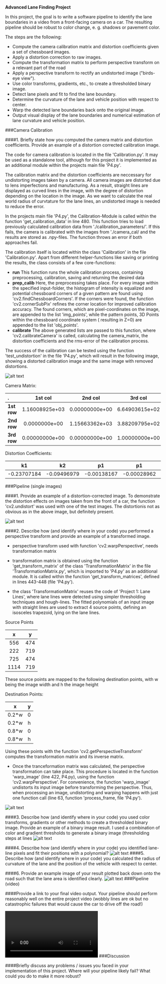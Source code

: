 **Advanced Lane Finding Project**


In this project, the goal is to write a software pipeline to identify the lane boundaries in a video from a front-facing 
camera on a car. The resulting pipeline should be robust to color change, e. g. shadows or pavement color.
 
The steps are the following:

* Compute the camera calibration matrix and distortion coefficients given a set of chessboard images.
* Apply a distortion correction to raw images.
* Compute the transformation matrix to perform perspective transform on a relevant part of the road  
* Apply a perspective transform to rectify an undistorted image ("birds-eye view").
* Use color transforms, gradients, etc., to create a thresholded binary image.
* Detect lane pixels and fit to find the lane boundary.
* Determine the curvature of the lane and vehicle position with respect to center.
* Warp the detected lane boundaries back onto the original image.
* Output visual display of the lane boundaries and numerical estimation of lane curvature and vehicle position.

[//]: # (Image References)

[image1]: ./output_images/test_undistortion.png "Undistorted"
[image2]: ./output_images/test_undistortion2.png "Undistorted Test Image"
[image3]: ./output_images/test_warped.png "Warped Image"
[image4]: ./output_images/test_threshold.png "Binary Image"
[image5]: ./output_images/test_lane_detection.png "Fitted Lane"
[image6]: ./output_images/result.png "Result Image"

[video1]: ./project_video_output.mp4 "Video"

###Camera Calibration

####1. Briefly state how you computed the camera matrix and distortion coefficients. Provide an example of a distortion corrected calibration image.

The code for camera calibration is located in the file 'Calibration.py'. It may be used as a standalone tool, although 
for this project it is implemented as an additional module within the projects main file 'P4.py'.

The calibration matrix and the distortion coefficients are neccessary for undistorting images taken by a camera. All
camera images are distorted due to lens imperfections and manufacturing. As a result, straight lines are
displayed as curved lines in the image, with the degree of distortion depending on the location in the image. As we want
to calculate the real world radius of curvtature for the lane lines, an undistorted image is needed to reduce the error.

In the projects main file 'P4.py', the Calibration-Module is called within the function 'get_calibration_data' in line 480.  This function tries to load previously calculated calibration data from './calibration_parameters/'. If this fails,
the camera is calibrated with the images from './camera_cal/ and the results are stored as .npy-files. The function throws an error if both approaches fail.

The calibration itself is located within the class 'Calibration' in the file 'Calibration.py'. Apart from different
helper-functions like saving or printing the results, the class consists of a few core-functions:

* **run**
    This function runs the whole calibration process, containing preprocessing, calibration, saving and returning the
    desired data
* **prep_calib**
    Here, the preprocessing takes place. For every image within the specified input-folder, the histogram of intensity
    is equalized and potential chessboard corners of a given pattern are found using 'cv2.findChessboardCorners'. If the
    corners were found, the function 'cv2.cornerSubPix' refines the corner location for improved calibration accuracy.
    The found corners, which are pixel-coordinates on the image, are appended to the list 'img_points', while the
    pattern points, 3D Points within the chessboard coordinate system ( resulting in Z=0) are appended to the list
    'obj_points'.
* **calibrate**
    The above generated lists are passed to this function, where 'cv2.calibrateCamera' is called, calculating the
    camera_matrix, the distortion coefficients and the rms-error of the calibration process.
    
The success of the calibration can be tested using the function 'test_undistortion' in the file 'P4.py', which will 
result in the following image, showing a distorted calibration image and the same image with removed distortions. 

![alt text][image1]


Camera Matrix:

| . | 1st col |  2nd col | 3rd col  | 
|:---|:---:|:---:|:---:|
|**1st row**|1.16008925e+03  | 0.00000000e+00 |  6.64903615e+02|
|**2nd row**|0.0000000e+00  | 1.15663362e+03  | 3.88209795e+02|
| **3rd row**|0.00000000e+00  | 0.00000000e+00  | 1.00000000e+00|


Distortion Coefficients:

| k1 | k2| p1| p1| k3|
|---|---|---|---|---|
|-0.23707184 | -0.09496979| -0.00138167| -0.00028962|  0.10926155|


###Pipeline (single images)

####1. Provide an example of a distortion-corrected image.
To demonstrate the distortion effects on images taken from the front of a car, the function 'cv2.undistort' was used 
with one of the test images. The distortionis not as obvious as in the above image, but definitely present.


![alt text][image2]

####2. Describe how (and identify where in your code) you performed a perspective transform and provide an example of a transformed image.
- perspective transform used  with function 'cv2.warpPerspective', needs transformation matrix

- transformation matrix is obtained using the function 'get_transform_matrix' of the class 'TransformationMatrix' in the 
file 'TransformationMatrix.py', which is imported to 'P4.py' as an additional module. It is called within the function 
'get_transform_matrices', defined in lines 443-448 (file 'P4.py'). 

- the class 'TransformationMatrix' reuses the code of 'Project 1: Lane Lines', where lane lines were detected 
using simpler thresholding techniques and hough-lines. The fitted polynomials of an input image with straight lines are 
used to extract 4 source points, defining an isosceles trapezoid, lying on the lane lines.

Source Points

 |x | y|
|:---:|:---:|
|556| 474|
|222| 719 |
|725| 474 |
|1114| 719|

These source points are mapped to the following destination points, with w being the image width and h the image height

Destination Points:

 |x | y|
|:---:|:---:|
|0.2*w| 0|
|0.2*w| h |
|0.8*w| 0 |
|0.8*w| h|

Using these points with the function 'cv2.getPerspectiveTransform' computes the transformation matrix and its inverse matrix.


- Once the tranceformation matrix was calculated, the perspective transformation can take place. This procedure is 
located in the function 'warp_image' (line 422, P4.py), using the function 'cv2.warpPerspective'. For convenience, the 
function 'warp_image' undistorts its input image before transforming the perspective. Thus, when processing an image, 
undistorting and warping happens with just one function call (line 63, function 'process_frame, file 'P4.py').

![alt text][image3]

####3. Describe how (and identify where in your code) you used color transforms, gradients or other methods to create a thresholded binary image.  Provide an example of a binary image result.
I used a combination of color and gradient thresholds to generate a binary image (thresholding steps at lines 
![alt text][image4]



####4. Describe how (and identify where in your code) you identified lane-line pixels and fit their positions with a polynomial?
![alt text][image5]
####5. Describe how (and identify where in your code) you calculated the radius of curvature of the lane and the position of the vehicle with respect to center.

####6. Provide an example image of your result plotted back down onto the road such that the lane area is identified clearly.
![alt text][image6]
###Pipeline (video)

####Provide a link to your final video output. Your pipeline should perform reasonably well on the entire project video (wobbly lines are ok but no catastrophic failures that would cause the car to drive off the road!)

![alt text][video1]
###Discussion

####Briefly discuss any problems / issues you faced in your implementation of this project. Where will your pipeline likely fail? What could you do to make it more robust?